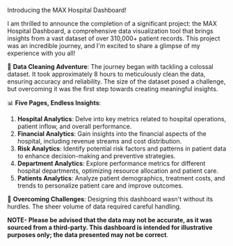 Introducing the MAX Hospital Dashboard!

I am thrilled to announce the completion of a significant project: the MAX Hospital Dashboard, a comprehensive data visualization tool that brings insights from a vast dataset of over 310,000+ patient records. This project was an incredible journey, and I'm excited to share a glimpse of my experience with you all!

🧹 **Data Cleaning Adventure**: The journey began with tackling a colossal dataset. It took approximately 8 hours to meticulously clean the data, ensuring accuracy and reliability. The size of the dataset posed a challenge, but overcoming it was the first step towards creating meaningful insights.

📊 **Five Pages, Endless Insights**:
1. **Hospital Analytics**: Delve into key metrics related to hospital operations, patient inflow, and overall performance.
2. **Financial Analytics**: Gain insights into the financial aspects of the hospital, including revenue streams and cost distribution.
3. **Risk Analytics**: Identify potential risk factors and patterns in patient data to enhance decision-making and preventive strategies.
4. **Department Analytics**: Explore performance metrics for different hospital departments, optimizing resource allocation and patient care.
5. **Patients Analytics**: Analyze patient demographics, treatment costs, and trends to personalize patient care and improve outcomes.

🚀 **Overcoming Challenges**: Designing this dashboard wasn't without its hurdles. The sheer volume of data required careful handling.

**NOTE- Please be advised that the data may not be accurate, as it was sourced from a third-party. This dashboard is intended for illustrative purposes only; the data presented may not be correct**.
